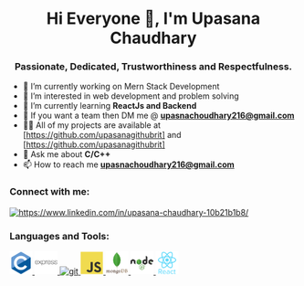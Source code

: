 <h1 align="center">Hi Everyone 👋, I'm Upasana Chaudhary</h1>
<h3 align="center">Passionate, Dedicated, Trustworthiness and Respectfulness.</h3>

- 🔭 I’m currently working on Mern Stack Development
- 👀 I’m interested in web development and problem solving 
- 🌱 I’m currently learning **ReactJs and Backend**
- 🤝 If you want a team then DM me @ **upasnachoudhary216@gmail.com**
- 👨‍💻 All of my projects are available at [https://github.com/upasanagithubrit] and [https://github.com/upasanagithubrit]
- 💬 Ask me about **C/C++**
- 📫 How to reach me **upasnachoudhary216@gmail.com**

<h3 align="left">Connect with me:</h3>
<p align="left">
<a href="https://www.linkedin.com/in/upasana-chaudhary-10b21b1b8/" target="blank"><img align="center" src="https://raw.githubusercontent.com/rahuldkjain/github-profile-readme-generator/master/src/images/icons/Social/linked-in-alt.svg" alt="https://www.linkedin.com/in/upasana-chaudhary-10b21b1b8/" height="30" width="40" /></a>


<h3 align="left">Languages and Tools:</h3>
<p align="left"> <a href="https://www.cprogramming.com/" target="_blank" rel="noreferrer"> <img src="https://raw.githubusercontent.com/devicons/devicon/master/icons/c/c-original.svg" alt="c" width="40" height="40"/> </a> <a href="https://expressjs.com" target="_blank" rel="noreferrer"> <img src="https://raw.githubusercontent.com/devicons/devicon/master/icons/express/express-original-wordmark.svg" alt="express" width="40" height="40"/> </a> <a href="https://git-scm.com/" target="_blank" rel="noreferrer"> <img src="https://www.vectorlogo.zone/logos/git-scm/git-scm-icon.svg" alt="git" width="40" height="40"/> </a> <a href="https://developer.mozilla.org/en-US/docs/Web/JavaScript" target="_blank" rel="noreferrer"> <img src="https://raw.githubusercontent.com/devicons/devicon/master/icons/javascript/javascript-original.svg" alt="javascript" width="40" height="40"/> </a> <a href="https://www.mongodb.com/" target="_blank" rel="noreferrer"> <img src="https://raw.githubusercontent.com/devicons/devicon/master/icons/mongodb/mongodb-original-wordmark.svg" alt="mongodb" width="40" height="40"/> </a> <a href="https://nodejs.org" target="_blank" rel="noreferrer"> <img src="https://raw.githubusercontent.com/devicons/devicon/master/icons/nodejs/nodejs-original-wordmark.svg" alt="nodejs" width="40" height="40"/> </a> <a href="https://reactjs.org/" target="_blank" rel="noreferrer"> <img src="https://raw.githubusercontent.com/devicons/devicon/master/icons/react/react-original-wordmark.svg" alt="react" width="40" height="40"/> </a> </p>


